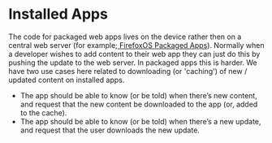 # Installed Apps
The code for packaged web apps lives on the device rather then on a central web server (for example;[ FirefoxOS Packaged Apps](https://developer.mozilla.org/en-US/Marketplace/Publishing/Packaged_apps)). Normally when a developer wishes to add content to their web app they can just do this by pushing the update to the web server. In packaged apps this is harder. We have two use cases here related to downloading (or 'caching') of new / updated content on installed apps. 

* The app should be able to know (or be told) when there’s new content, and request that the new content be downloaded to the app (or, added to the cache).
* The app should be able to know (or be told) when there’s a new update, and request that the user downloads the new update.